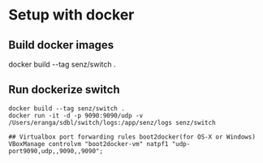 # Setup with docker

## Build docker images
docker build --tag senz/switch .

## Run dockerize switch 
```
docker build --tag senz/switch .
docker run -it -d -p 9090:9090/udp -v /Users/eranga/sdbl/switch/logs:/app/senz/logs senz/switch

## Virtualbox port forwarding rules boot2docker(for OS-X or Windows)
VBoxManage controlvm "boot2docker-vm" natpf1 "udp-port9090,udp,,9090,,9090";
```
